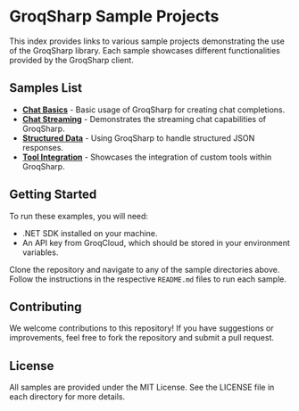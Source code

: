 # GroqSharp Sample Projects

This index provides links to various sample projects demonstrating the use of the GroqSharp library. Each sample showcases different functionalities provided by the GroqSharp client.

## Samples List

- [**Chat Basics**](./GroqSharp.Samples.ChatBasics/README.md) - Basic usage of GroqSharp for creating chat completions.
- [**Chat Streaming**](./GroqSharp.Samples.ChatStreaming/README.md) - Demonstrates the streaming chat capabilities of GroqSharp.
- [**Structured Data**](./GroqSharp.Samples.StructuredData/README.md) - Using GroqSharp to handle structured JSON responses.
- [**Tool Integration**](./GroqSharp.Samples.ToolIntegration/README.md) - Showcases the integration of custom tools within GroqSharp.

## Getting Started

To run these examples, you will need:
- .NET SDK installed on your machine.
- An API key from GroqCloud, which should be stored in your environment variables.

Clone the repository and navigate to any of the sample directories above. Follow the instructions in the respective `README.md` files to run each sample.

## Contributing

We welcome contributions to this repository! If you have suggestions or improvements, feel free to fork the repository and submit a pull request.

## License

All samples are provided under the MIT License. See the LICENSE file in each directory for more details.
